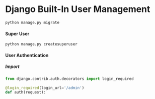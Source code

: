 <h1>Django Built-In User Management</h1>

```
python manage.py migrate
```

<h4>Super User</h4>

```
python manage.py createsuperuser
```

<h4>User Authentication</h4>
<h5>Import</h5>

```python
from django.contrib.auth.decorators import login_required
```

```python
@login_required(login_url='/admin')
def auth(request):
```
